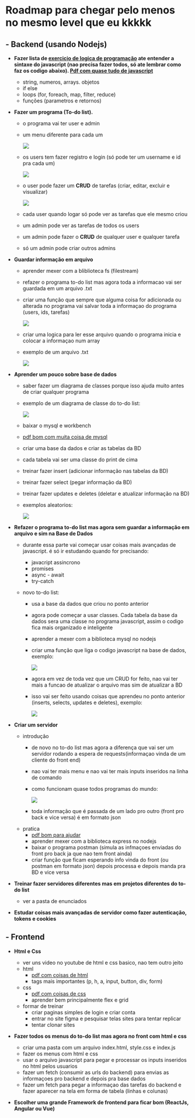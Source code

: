 # Roadmap para chegar pelo menos no mesmo level que eu kkkkk

## - **Backend (usando Nodejs)**

* **Fazer lista de [exercicio de logica de programação](https://www.google.com/url?sa=t&rct=j&q=&esrc=s&source=web&cd=&ved=2ahUKEwif3-uwluz6AhU6_rsIHdMrATQQFnoECAoQAQ&url=https%3A%2F%2Fads.ifba.edu.br%2Fdl1012&usg=AOvVaw2G6gRZqERxw6Z4Hff7240o) ate entender a sintaxe do javascript (nao precisa fazer todos, só ate lembrar como faz os codigo abaixo). [Pdf com quase tudo de javascript](https://books.goalkicker.com/JavaScriptBook/)**
    * string, numeros, arrays. objetos
    * if else
    * loops (for, foreach, map, filter, reduce)
    * funções (parametros e retornos)

* **Fazer um programa (To-do list).**
    * o programa vai ter user e admin
    * um menu diferente para cada um

        ![](prints/2menus.png)  

    * os users tem fazer registro e login (só pode ter um username e id pra cada um)

        ![](prints/3.png) 

    * o user pode fazer um **CRUD** de tarefas (criar, editar, excluir e visualizar)

        ![](prints/4.png) 

    * cada user quando logar só pode ver as tarefas que ele mesmo criou
    * um admin pode ver as tarefas de todos os users
    * um admin pode fazer o **CRUD** de qualquer user e qualquer tarefa
    * só um admin pode criar outros admins

* **Guardar informação em arquivo**
    * aprender mexer com a bliblioteca fs (filestream)
    * refazer o programa to-do list mas agora toda a informacao vai ser guardada em um arquivo .txt
    * criar uma função que sempre que alguma coisa for adicionada ou alterada no programa vai salvar toda a informaçao do programa (users, ids, tarefas)

        ![](prints/6.png)

    * criar uma logica para ler esse arquivo quando o programa inicia e colocar a informaçao num array
    * exemplo de um arquivo .txt

        ![](prints/5.png)

* **Aprender um pouco sobre base de dados**
    * saber fazer um diagrama de classes porque isso ajuda muito antes de criar qualquer programa
    * exemplo de um diagrama de classe do to-do list:

        ![](prints/7.png)

    * baixar o mysql e workbench
    * [pdf bom com muita coisa de mysql](https://goalkicker.com/MySQLBook/MySQLNotesForProfessionals.pdf)
    * criar uma base da dados e criar as tabelas da BD
    * cada tabela vai ser uma classe do print de cima
    * treinar fazer insert (adicionar informação nas tabelas da BD)
    * treinar fazer select (pegar informação da BD)
    * treinar fazer updates e deletes (deletar e atualizar informação na BD)
    * exemplos aleatorios:

        ![](prints/8.png)

* **Refazer o programa to-do list mas agora sem guardar a informação em arquivo e sim na Base de Dados**
    * durante essa parte vai começar usar coisas mais avançadas de javascript. é só ir estudando quando for precisando:
        * javacript assincrono
        * promises
        * async - await
        * try-catch
 
    * novo to-do list:
        * usa a base da dados que criou no ponto anterior
        * agora pode começar a usar classes. Cada tabela da base da dados sera uma classe no programa javascript, assim o codigo fica mais organizado e inteligente
        * aprender a mexer com a biblioteca mysql no nodejs
        * criar uma função que liga o codigo javascript na base de dados, exemplo:

            ![](prints/9.png)

        * agora em vez de toda vez que um CRUD for feito, nao vai ter mais a funcao de atualizar o arquivo mas sim de atualizar a BD
        * isso vai ser feito usando coisas que aprendeu no ponto anterior (inserts, selects, updates e deletes), exemplo:

            ![](prints/10.png)

* **Criar um servidor**
    * introdução
        * de novo no to-do list mas agora a diferença que vai ser um servidor rodando a espera de requests(informaçao vinda de um cliente do front end)
        * nao vai ter mais menu e nao vai ter mais inputs inseridos na linha de comando
        * como funcionam quase todos programas do mundo:

            ![](prints/11.png)

        * toda informação que é passada de um lado pro outro (front pro back e vice versa) é em formato json
    * pratica
        * [pdf bom para ajudar](https://goalkicker.com/NodeJSBook/NodeJSNotesForProfessionals.pdf)
        * aprender mexer com a biblioteca express no nodejs
        * baixar o programa postman (simula as infmaçoes enviadas do front pro back ja que nao tem front ainda)
        * criar função que ficam esperando info vinda do front (ou postman em formato json)  depois processa e depois manda pra BD e vice versa

* **Treinar fazer servidores diferentes mas em projetos diferentes do to-do list**
    * ver a pasta de enunciados

* **Estudar coisas mais avançadas de servidor como fazer autenticação, tokens e cookies**

## - **Frontend**
* **Html e Css**
    * ver uns video no youtube de html e css basico, nao tem outro jeito
    * html
        * [pdf com coisas de html](https://goalkicker.com/HTML5Book/HTML5NotesForProfessionals.pdf)
        * tags mais importantes (p, h, a, input, button, div, form)
    *  css
       * [pdf com coisas de css](https://goalkicker.com/CSSBook/CSSNotesForProfessionals.pdf)
       *  aprender bem principalmente flex e grid
    * formar de treinar
        * criar paginas simples de login e criar conta
        * entrar no site figma e pesquisar telas sites para tentar replicar
        * tentar clonar sites
* **Fazer todos os menus do to-do list mas agora no front com html e css**
    * criar uma pasta com um arquivo index.html, style.css e index.js
    * fazer os menus com html e css
    * usar o arquivo javascript para pegar e processar os inputs inseridos no html pelos usuarios
    * fazer um fetch (consumir as urls do backend) para envias as informaçoes pro backend e depois pra base dados
    * fazer um fetch para pegar a informaçao das tarefas do backend e fazer aparecer na tela em forma de tabela (linhas e colunas)

* **Escolher uma grande Framework de frontend para ficar bom (ReactJs, Angular ou Vue)**